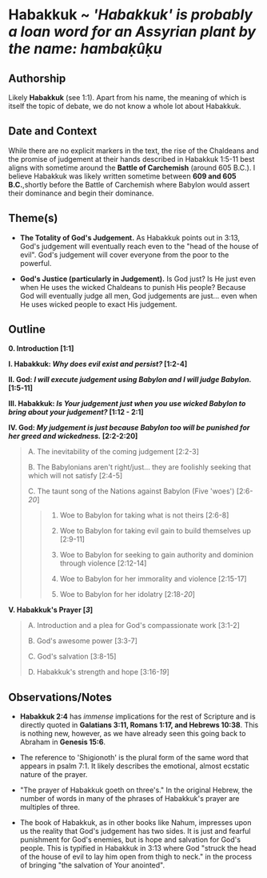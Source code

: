 # Habakkuk ~ *'Habakkuk' is probably a loan word for an Assyrian plant by the name: hambaḳûḳu*


## Authorship
Likely **Habakkuk** (see 1:1).  Apart from his name, the meaning of which is itself the topic of debate, we do not know a whole lot about Habakkuk.


## Date and Context
While there are no explicit markers in the text, the rise of the Chaldeans and the promise of judgement at their hands described in Habakkuk 1:5-11 best aligns with sometime around the **Battle of Carchemish** (around 605 B.C.).  I believe Habakkuk was likely written sometime between **609 and 605 B.C.**,shortly before the Battle of Carchemish where Babylon would assert their dominance and begin their dominance.


## Theme(s)
- **The Totality of God's Judgement.**  As Habakkuk points out in 3:13, God's judgement will eventually reach even to the "head of the house of evil".  God's judgement will cover everyone from the poor to the powerful.

- **God's Justice (particularly in Judgement).**  Is God just?  Is He just even when He uses the wicked Chaldeans to punish His people?  Because God will eventually judge all men, God judgements are just... even when He uses wicked people to exact His judgement.


## Outline
**0. Introduction  [1:1]**

**I. Habakkuk: *Why does evil exist and persist?*  [1:2-4]**

**II. God: *I will execute judgement using Babylon and I will judge Babylon.*  [1:5-11]**

**III. Habakkuk: *Is Your judgement just when you use wicked Babylon to bring about your judgement?*  [1:12 - 2:1]**

**IV. God: *My judgement is just because Babylon too will be punished for her greed and wickedness.*  [2:2-2:20]**

  > A. The inevitability of the coming judgement [2:2-3]
  > 
  > B. The Babylonians aren't right/just... they are foolishly seeking that which will not satisfy  [2:4-5]
  > 
  > C. The taunt song of the Nations against Babylon (Five 'woes')  [2:6-*20*]
  > 
  > > 1. Woe to Babylon for taking what is not theirs  [2:6-8]
  > > 
  > > 2. Woe to Babylon for taking evil gain to build themselves up  [2:9-11]
  > > 
  > > 3. Woe to Babylon for seeking to gain authority and dominion through violence  [2:12-14]
  > > 
  > > 4. Woe to Babylon for her immorality and violence  [2:15-17]
  > > 
  > > 5. Woe to Babylon for her idolatry  [2:18-*20*]

**V. Habakkuk's Prayer [*3*]**

  > A. Introduction and a plea for God's compassionate work  [3:1-2]
  > 
  > B. God's awesome power  [3:3-7]
  > 
  > C. God's salvation  [3:8-15]
  > 
  > D. Habakkuk's strength and hope  [3:16-*19*]


## Observations/Notes
  - **Habakkuk 2:4** has *immense* implications for the rest of Scripture and is directly quoted in **Galatians 3:11, Romans 1:17, and Hebrews 10:38**.  This is nothing new, however, as we have already seen this going back to Abraham in **Genesis 15:6**.

  - The reference to 'Shigionoth' is the plural form of the same word that appears in psalm 7:1.  It likely describes the emotional, almost ecstatic nature of the prayer.

  - "The prayer of Habakkuk goeth on three's."  In the original Hebrew, the number of words in many of the phrases of Habakkuk's prayer are multiples of three.

  - The book of Habakkuk, as in other books like Nahum, impresses upon us the reality that God's judgement has two sides.  It is just and fearful punishment for God's enemies, but is hope and salvation for God's people.  This is typified in Habakkuk in 3:13 where God "struck the head of the house of evil to lay him open from thigh to neck." in the process of bringing "the salvation of Your anointed".
